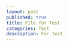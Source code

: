 ```yaml
---
layout: post
published: true
title: File for Test
categories: Test
description: For test 
---  
```

